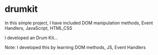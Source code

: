# drumkit


In this simple project, I have included DOM manipulation methods, Event Handlers, JavaScript, HTML,CSS



I developed an Drum Kit...


Note: I developed this by learning DOM methods, JS, Event Handlers
